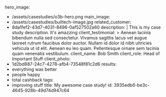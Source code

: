 hero_image:
  - /assets/casestudies/o3b-hero.png
main_image:
  - /assets/casestudies/builtech-image.jpg
related_customer:
  - 8da1fef2-43d7-4031-8496-0af527502a60
description: |
  This is my case study description.
  It's amazzing
client_testimonial: >
  Aenean lacinia bibendum nulla sed consectetur. Vivamus sagittis lacus vel augue laoreet rutrum
  faucibus dolor auctor. Nullam id dolor id nibh ultricies vehicula ut id elit. Aenean eu leo quam.
  Pellentesque ornare sem lacinia quam venenatis vestibulum.
client_name: Bob Smith
client_role: Head of Important Stuff
client_photo:
  - 1d2bd887-24c7-4278-afb4-73548f81c2d6
results:
  - everything was better
  - people happy
  - total cashback
tags:
  - improving stuff
title: My awesome case study!
id: 3935edb6-be3c-4645-928b-49d74d947c64
